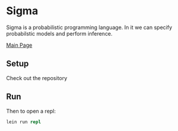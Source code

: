 # Sigma

Sigma is a probabilistic programming language.
In it we can specify probabilstic models and perform inference.

[Main Page](http://zenna.github.io/sigma/)

## Setup
Check out the repository

## Run
Then to open a repl:

```Clojure
lein run repl
 ```